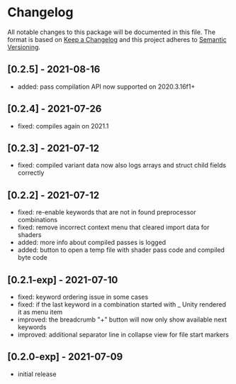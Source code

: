 # Changelog
All notable changes to this package will be documented in this file.
The format is based on [Keep a Changelog](http://keepachangelog.com/en/1.0.0/) and this project adheres to [Semantic Versioning](http://semver.org/spec/v2.0.0.html).

## [0.2.5] - 2021-08-16
- added: pass compilation API now supported on 2020.3.16f1+

## [0.2.4] - 2021-07-26
- fixed: compiles again on 2021.1

## [0.2.3] - 2021-07-12
- fixed: compiled variant data now also logs arrays and struct child fields correctly

## [0.2.2] - 2021-07-12
- fixed: re-enable keywords that are not in found preprocessor combinations
- fixed: remove incorrect context menu that cleared import data for shaders
- added: more info about compiled passes is logged
- added: button to open a temp file with shader pass code and compiled byte code

## [0.2.1-exp] - 2021-07-10
- fixed: keyword ordering issue in some cases
- fixed: if the last keyword in a combination started with _ Unity rendered it as menu item
- improved: the breadcrumb "+" button will now only show available next keywords
- improved: additional separator line in collapse view for file start markers 

## [0.2.0-exp] - 2021-07-09
- initial release